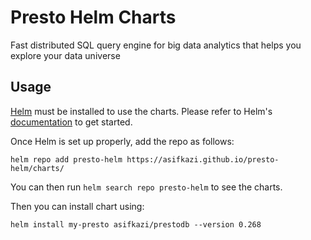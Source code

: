 
Presto Helm Charts
===========

Fast distributed SQL query engine for big data analytics that helps you explore your data universe


## Usage

[Helm](https://helm.sh) must be installed to use the charts.
Please refer to Helm's [documentation](https://helm.sh/docs/) to get started.

Once Helm is set up properly, add the repo as follows:

```console
helm repo add presto-helm https://asifkazi.github.io/presto-helm/charts/
```

You can then run `helm search repo presto-helm` to see the charts.

Then you can install chart using:

```console
helm install my-presto asifkazi/prestodb --version 0.268
```
